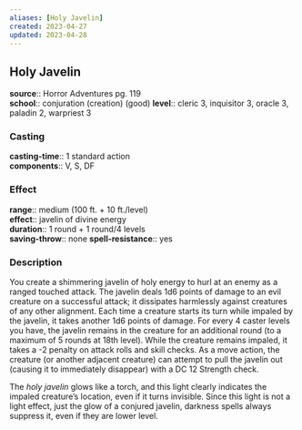 ```yaml
---
aliases: [Holy Javelin]
created: 2023-04-27
updated: 2023-04-28
---
```


## Holy Javelin

**source**:: Horror Adventures pg. 119  
**school**:: conjuration (creation) (good)
**level**:: cleric 3, inquisitor 3, oracle 3, paladin 2, warpriest 3

### Casting

**casting-time**:: 1 standard action  
**components**:: V, S, DF

### Effect

**range**:: medium (100 ft. + 10 ft./level)  
**effect**:: javelin of divine energy  
**duration**:: 1 round + 1 round/4 levels  
**saving-throw**:: none
**spell-resistance**:: yes

### Description

You create a shimmering javelin of holy energy to hurl at an enemy as a ranged touched attack. The javelin deals 1d6 points of damage to an evil creature on a successful attack; it dissipates harmlessly against creatures of any other alignment. Each time a creature starts its turn while impaled by the javelin, it takes another 1d6 points of damage. For every 4 caster levels you have, the javelin remains in the creature for an additional round (to a maximum of 5 rounds at 18th level). While the creature remains impaled, it takes a -2 penalty on attack rolls and skill checks. As a move action, the creature (or another adjacent creature) can attempt to pull the javelin out (causing it to immediately disappear) with a DC 12 Strength check.  
  
The *holy javelin* glows like a torch, and this light clearly indicates the impaled creature’s location, even if it turns invisible. Since this light is not a light effect, just the glow of a conjured javelin, darkness spells always suppress it, even if they are lower level.
